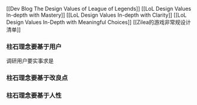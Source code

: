 [[Dev Blog The Design Values of League of Legends]]
[[LoL Design Values In-depth with Mastery]]
[[LoL Design Values In-depth with Clarity]]
[[LoL Design Values In-Depth with Meaningful Choices]]
[[Zilea的游戏非常规设计清单]]

### 柱石理念要基于用户
调研用户要实事求是

### 柱石理念要基于改良点

### 柱石理念要基于人性

